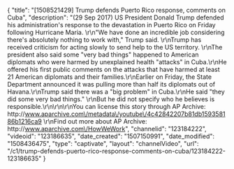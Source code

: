 {
    "title": "[1508521429] Trump defends Puerto Rico response, comments on Cuba",
    "description": "(29 Sep 2017) US President Donald Trump defended his administration's response to the devastation in Puerto Rico on Friday following Hurricane Maria. \r\n\"We have done an incredible job considering there's absolutely nothing to work with,\" Trump said.  \r\nTrump has received criticism for acting slowly to send help to the US territory. \r\nThe president  also said some \"very bad things\" happened to American diplomats who were harmed by unexplained health \"attacks\" in Cuba.\r\nHe offered his first public comments on the attacks that have harmed at least 21 American diplomats and their families.\r\nEarlier on Friday, the State Department announced it was pulling more than half its diplomats out of Havana.\r\nTrump said there was a \"big problem\" in Cuba.\r\nHe said \"they did some very bad things.\" \r\nBut he did not specify who he believes is responsible.\r\n\r\n\r\nYou can license this story through AP Archive: http:\/\/www.aparchive.com\/metadata\/youtube\/4c42842207b81db159358186b1216ca9 \r\nFind out more about AP Archive: http:\/\/www.aparchive.com\/HowWeWork",
    "channelid": "123184222",
    "videoid": "123186635",
    "date_created": "1507150991",
    "date_modified": "1508436475",
    "type": "captivate",
    "layout": "channelVideo",
    "url": "\/c1\/trump-defends-puerto-rico-response-comments-on-cuba\/123184222-123186635"
}
